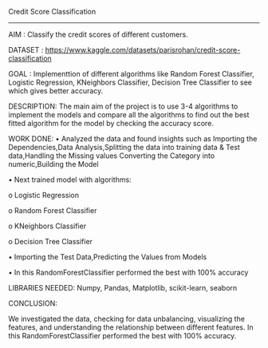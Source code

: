 
Credit Score Classification
_______________________________________________________________________________________________________________________________________________________________________

AIM : Classify the credit scores of different customers.

DATASET : https://www.kaggle.com/datasets/parisrohan/credit-score-classification

GOAL : Implementtion of different algorithms like Random Forest Classifier, Logistic Regression, KNeighbors Classifier, Decision Tree Classifier to see which gives better accuracy.

DESCRIPTION: The main aim of the project is to use 3-4 algorithms to implement the models and compare all the algorithms to find out the best fitted algorithm for the model by checking the accuracy score.

WORK DONE:
• Analyzed the data and found insights such as Importing the Dependencies,Data Analysis,Splitting the data into training data & Test data,Handling the Missing values Converting the Category into numeric,Building the Model

• Next trained model with algorithms:

  o	Logistic Regression
  
  o	Random Forest Classifier
  
  o	KNeighbors Classifier
  
  o	Decision Tree Classifier
  
•	Importing the Test Data,Predicting the Values from Models

•	In this RandomForestClassifier performed the best with 100% accuracy

LIBRARIES NEEDED:
Numpy,
Pandas,
Matplotlib,
scikit-learn,
seaborn

CONCLUSION:

We investigated the data, checking for data unbalancing, visualizing the features, and understanding the relationship between different features. 
In this RandomForestClassifier performed the best with 100% accuracy.

